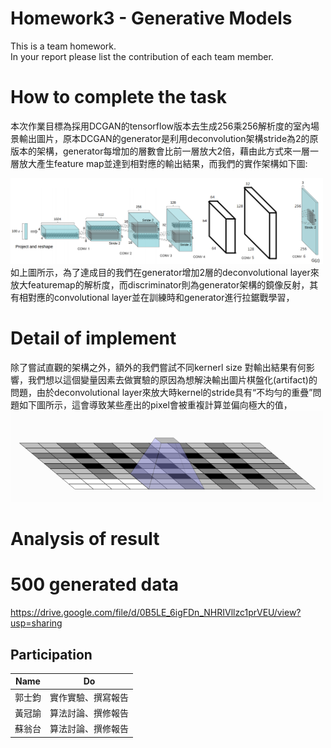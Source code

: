 # Homework3 - Generative Models 
This is a team homework.<br>
In your report please list the contribution of each team member.

# How to complete the task

本次作業目標為採用DCGAN的tensorflow版本去生成256乘256解析度的室內場景輸出圖片，原本DCGAN的generator是利用deconvolution架構stride為2的原版本的架構，generator每增加的層數會比前一層放大2倍，藉由此方式來一層一層放大產生feature map並達到相對應的輸出結果，而我們的實作架構如下圖:

<img src=/image/1.png width=500 />
如上圖所示，為了達成目的我們在generator增加2層的deconvolutional layer來放大featuremap的解析度，而discriminator則為generator架構的鏡像反射，其有相對應的convolutional layer並在訓練時和generator進行拉鋸戰學習，

# Detail of implement

除了嘗試直觀的架構之外，額外的我們嘗試不同kernerl size 對輸出結果有何影響，我們想以這個變量因素去做實驗的原因為想解決輸出圖片棋盤化(artifact)的問題，由於deconvolutional layer來放大時kernel的stride具有“不均勻的重疊”問題如下圖所示，這會導致某些產出的pixel會被重複計算並偏向極大的值，
<img src=/image/2.png width=500 />

# Analysis of result

# 500 generated data
<a>https://drive.google.com/file/d/0B5LE_6igFDn_NHRIVllzc1prVEU/view?usp=sharing</a>

## Participation
| Name | Do |
| :---: | :---: |
| 郭士鈞 | 實作實驗、撰寫報告 |
| 黃冠諭 | 算法討論、撰修報告 |
| 蘇翁台 | 算法討論、撰修報告 |
